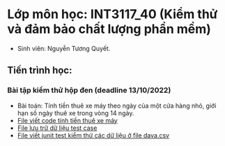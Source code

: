 # Lớp môn học: INT3117_40 (Kiểm thử và đảm bảo chất lượng phần mềm)
- Sinh viên: Nguyễn Tương Quyết.

## Tiến trình học:
### Bài tập kiểm thử hộp đen (deadline 13/10/2022)
- Bài toán: Tính tiền thuê xe máy theo ngày của một cửa hàng nhỏ, giới hạn số ngày thuê xe trong vòng 14 ngày.
- [File viết code tính tiền thuê xe máy](https://github.com/canghuadijun/RentalPrice/blob/main/src/main/java/RentalPrice.java)
- [File lưu trữ dữ liệu test case](https://github.com/canghuadijun/RentalPrice/blob/main/src/main/resources/data.csv)
- [File viết junit test kiểm thử các dữ liệu ở file dava.csv](https://github.com/canghuadijun/RentalPrice/blob/main/src/test/java/RentalPriceCsvTest.java)
